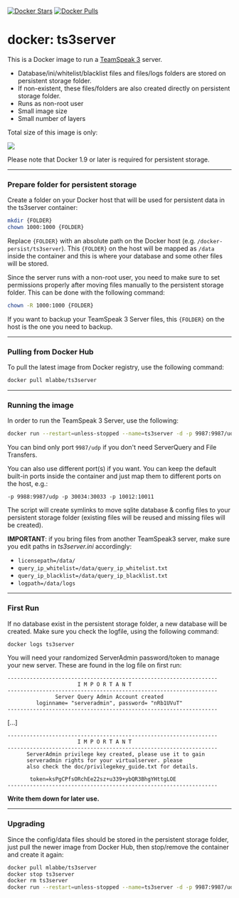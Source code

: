 [![Docker Stars](https://img.shields.io/docker/stars/mlabbe/ts3server.svg)](https://hub.docker.com/r/mlabbe/ts3server/) [![Docker Pulls](https://img.shields.io/docker/pulls/mlabbe/ts3server.svg)](https://hub.docker.com/r/mlabbe/ts3server/)

# docker: ts3server

This is a Docker image to run a [TeamSpeak 3](http://www.teamspeak.com/) server.

- Database/ini/whitelist/blacklist files and files/logs folders are stored on persistent storage folder.
- If non-existent, these files/folders are also created directly on persistent storage folder.
- Runs as non-root user
- Small image size
- Small number of layers

Total size of this image is only:

[![](https://badge.imagelayers.io/mlabbe/ts3server:latest.svg)](https://imagelayers.io/?images=mlabbe/ts3server:latest)

Please note that Docker 1.9 or later is required for persistent storage.

________________________________________
### Prepare folder for persistent storage
Create a folder on your Docker host that will be used for persistent data in the ts3server container:
```sh
mkdir {FOLDER}
chown 1000:1000 {FOLDER}
```
Replace `{FOLDER}` with an absolute path on the Docker host (e.g. `/docker-persist/ts3server`).  This `{FOLDER}` on the host will be mapped as `/data` inside the container and this is where your database and some other files will be stored.

Since the server runs with a non-root user, you need to make sure to set permissions properly after moving files manually to the persistent storage folder.  This can be done with the following command:
```sh
chown -R 1000:1000 {FOLDER}
```


If you want to backup your TeamSpeak 3 Server files, this `{FOLDER}` on the host is the one you need to backup.

________________________________________
### Pulling from Docker Hub
To pull the latest image from Docker registry, use the following command:
```sh
docker pull mlabbe/ts3server
```

________________________________________
### Running the image
In order to run the TeamSpeak 3 Server, use the following:
```sh
docker run --restart=unless-stopped --name=ts3server -d -p 9987:9987/udp -p 30033:30033 -p 10011:10011 -v {FOLDER}:/data mlabbe/ts3server
```

You can bind only port `9987/udp` if you don't need ServerQuery and File Transfers.

You can also use different port(s) if you want.  You can keep the default built-in ports inside the container and just map them to different ports on the host, e.g.:

`-p 9988:9987/udp -p 30034:30033 -p 10012:10011`

The script will create symlinks to move sqlite database & config files to your persistent storage folder (existing files will be reused and missing files will be created).

**IMPORTANT**: if you bring files from another TeamSpeak3 server, make sure you edit paths in _ts3server.ini_ accordingly:
- `licensepath=/data/`
- `query_ip_whitelist=/data/query_ip_whitelist.txt`
- `query_ip_blacklist=/data/query_ip_blacklist.txt`
- `logpath=/data/logs`

________________________________________
### First Run
If no database exist in the persistent storage folder, a new database will be created. Make sure you check the logfile, using the following command:
```sh
docker logs ts3server
```

You will need your randomized ServerAdmin password/token to manage your new server. These are found in the log file on first run:
```
------------------------------------------------------------------
                      I M P O R T A N T
------------------------------------------------------------------
               Server Query Admin Account created
         loginname= "serveradmin", password= "nRb1UVuT"
------------------------------------------------------------------
```
[...]
```
------------------------------------------------------------------
                      I M P O R T A N T
------------------------------------------------------------------
      ServerAdmin privilege key created, please use it to gain
      serveradmin rights for your virtualserver. please
      also check the doc/privilegekey_guide.txt for details.

       token=ksPgCPfsORchEe22sz+u339+ybQR3BhgYHttgLOE
------------------------------------------------------------------
```
**Write them down for later use.**

________________________________________
### Upgrading
Since the config/data files should be stored in the persistent storage folder, just pull the newer image from Docker Hub, then stop/remove the container and create it again:
```sh
docker pull mlabbe/ts3server
docker stop ts3server
docker rm ts3server
docker run --restart=unless-stopped --name=ts3server -d -p 9987:9987/udp -p 30033:30033 -p 10011:10011 -v {FOLDER}:/data mlabbe/ts3server
```
